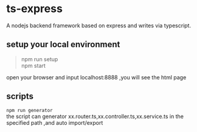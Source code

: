 # ts-express
A nodejs backend framework based on express and writes via typescript.

## setup your local environment
>   npm run setup <br>
    npm start 

open your browser and input localhost:8888 ,you will see the html page

## scripts
`npm run generator` <br>
the script can generator xx.router.ts,xx.controller.ts,xx.service.ts in the specified path ,and auto import/export 
